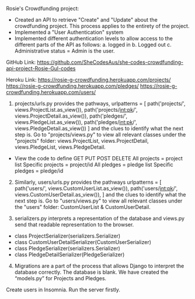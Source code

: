 Rosie's Crowdfunding project:
- Created an API to retrieve "Create" and "Update" about the crowdfunding project. This process applies to the entirety of the project.
- Implemented a "User Authentication" system 
- Implemented different authentication levels to allow access to the different parts of the API as follows: 
    a.	logged in
    b.	Logged out
    c.	Administrative status = Admin is the user.

GitHub Link:
https://github.com/SheCodesAus/she-codes-crowdfunding-api-project-Rosie-Gul-codes

Heroku Link:
https://rosie-g-crowdfunding.herokuapp.com/projects/
https://rosie-g-crowdfunding.herokuapp.com/pledges/
https://rosie-g-crowdfunding.herokuapp.com/users/


1. projects/urls.py provides the pathways, 
urlpatterns = [
    path('projects/', views.ProjectList.as_view()),
    path('projects/<int:pk>/', views.ProjectDetail.as_view()),
    path('pledges/', views.PledgeList.as_view()),
    path('pledges/<int:pk>/', views.PledgeDetail.as_view())
]
and the clues to identify what the next step is. Go to "projects/views.py" to view all relevant classes under the "projects" folder: 
views.ProjectList, views.ProjectDetail, views.PledgeList, views.PledgeDetail.
- View the code to define GET PUT POST DELETE
All projects = project list
Specific projects = project/id 
All pledges = pledge list
Specific pledges = pledge/id

2. Similarly, users/urls.py provides the pathways 
urlpatterns = [
    path('users/', views.CustomUserList.as_view()),
    path('users/<int:pk>/', views.CustomUserDetail.as_view()),
]
and the clues to identify what the next step is.  Go to "users/views.py" to view all relevant classes under the "users" folder:  CustomUserList & CustomUserDetail.


3. serializers.py interprets a representation of the database and views.py send that readable representation to the browser.
- class ProjectSerializer(serializers.Serializer)
- class CustomUserDetailSerializer(CustomUserSerializer)
- class PledgeSerializer(serializers.Serializer)
- class PledgeDetailSerializer(PledgeSerializer)

4.	Migrations are a part of the process that allows Django to interpret the database correctly. The database is blank. We have created the “models.py” for Projects and Pledges.


Create users in Insomnia.
Run the server firstly.


